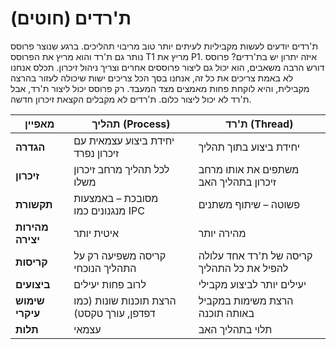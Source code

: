 # ת'רדים (חוטים)

ת'רדים יודעים לעשות מקביליות לעיתים יותר טוב מריבוי תהליכים. ברגע שנוצר פרוסס נותר גם ת'רד והוא מריץ את הפרוסס T1 מריץ את P1. איזה יתרון יש בת'רדים? פרוסס דורש הרבה משאבים, הוא יכול גם ליצור פרוססים אחרים וצריך ניהול זיכרון. תכלס אנחנו לא באמת צריכים את כל זה, אנחנו בסך הכל צריכים ישות שיכולה לעזור בהרצה מקבילית, והיא לוקחת פחות מאמצים מצד המעבד. רק פרוסס יכול ליצור ת'רד, אבל ת'רד לא יכול ליצור כלום. ת'רדים לא מקבלים הקצאת זיכרון חדשה.

| מאפיין           | תהליך (Process)                          | ת'רד (Thread)                              |
| ---------------- | ---------------------------------------- | ------------------------------------------ |
| **הגדרה**        | יחידת ביצוע עצמאית עם זיכרון נפרד        | יחידת ביצוע בתוך תהליך                     |
| **זיכרון**       | לכל תהליך מרחב זיכרון משלו               | משתפים את אותו מרחב זיכרון בתהליך האב      |
| **תקשורת**       | מסובכת – באמצעות מנגנונים כמו IPC        | פשוטה – שיתוף משתנים                       |
| **מהירות יצירה** | איטית יותר                               | מהירה יותר                                 |
| **קריסות**       | קריסה משפיעה רק על התהליך הנוכחי         | קריסה של ת'רד אחד עלולה להפיל את כל התהליך |
| **ביצועים**      | לרוב פחות יעילים                         | יעילים יותר לביצוע מקבילי                  |
| **שימוש עיקרי**  | הרצת תוכנות שונות (כמו דפדפן, עורך טקסט) | הרצת משימות במקביל באותה תוכנה             |
| **תלות**         | עצמאי                                    | תלוי בתהליך האב                            |